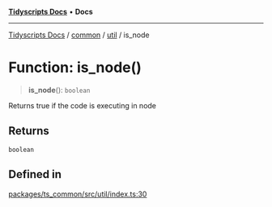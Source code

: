 [**Tidyscripts Docs**](../../../../../README.md) • **Docs**

***

[Tidyscripts Docs](../../../../../globals.md) / [common](../../../README.md) / [util](../README.md) / is\_node

# Function: is\_node()

> **is\_node**(): `boolean`

Returns true if the code is executing in node

## Returns

`boolean`

## Defined in

[packages/ts\_common/src/util/index.ts:30](https://github.com/sheunaluko/tidyscripts/blob/master/packages/ts_common/src/util/index.ts#L30)
